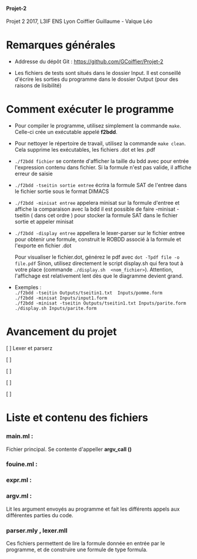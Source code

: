 #### Projet-2
Projet 2 2017, L3IF ENS Lyon
Coiffier Guillaume - Valque Léo

# Remarques générales

- Addresse du dépôt Git : https://github.com/GCoiffier/Projet-2

- Les fichiers de tests sont situés dans le dossier Input. Il est conseillé d'écrire les sorties du programme dans le dossier Output (pour des raisons de lisibilité)

# Comment exécuter le programme

- Pour compiler le programme, utilisez simplement la commande `make`. Celle-ci crée un exécutable appelé **f2bdd**.

- Pour nettoyer le répertoire de travail, utilisez la commande `make clean`. Cela supprime les exécutables, les fichiers .dot et les .pdf

- `./f2bdd fichier` se contente d'afficher la taille du bdd avec pour entrée l'expression contenu dans
fichier. Si la formule n'est pas valide, il affiche erreur de saisie

- `./f2bdd -tseitin sortie entree` écrira la formule SAT de l'entree dans le fichier sortie sous le format DIMACS

- `./f2bdd -minisat entree` appelera minisat sur la formule d'entree et affiche la comparaison avec la bdd
il est possible de faire -minisat -tseitin ( dans cet ordre ) pour stocker la formule SAT dans le fichier sortie et
appeler minisat

- `./f2bdd -display entree` appellera le lexer-parser sur le fichier entree pour obtenir une formule, construit
  le ROBDD associé à la formule et l'exporte en fichier .dot

  Pour visualiser le fichier.dot, générez le pdf avec `dot -Tpdf file -o file.pdf`
  Sinon, utilisez directement le script display.sh qui fera tout à votre place (commande `./display.sh  <nom_fichier>`).
  Attention, l'affichage est relativement lent dès que le diagramme devient grand.


- Exemples :  
  `./f2bdd -tseitin Outputs/tseitin1.txt  Inputs/pomme.form`  
  `./f2bdd -minisat Inputs/input1.form`  
  `./f2bdd -minisat -tseitin Outputs/tseitin1.txt Inputs/parite.form`  
  `./display.sh Inputs/parite.form`  


# Avancement du projet

[ ] Lexer et parserz

[ ]

[ ]

[ ]

[ ]

# Liste et contenu des fichiers

### main.ml :
Fichier principal. Se contente d'appeller **argv_call ()**

### fouine.ml :

### expr.ml :

### argv.ml :
Lit les argument envoyés au programme et fait les différents appels aux différentes parties du code.

### parser.mly , lexer.mll
Ces fichiers permettent de lire la formule donnée en entrée par le programme, et de construire une formule de type formula.
